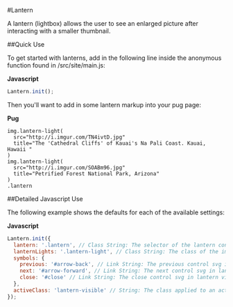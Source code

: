 #Lantern

A lantern (lightbox) allows the user to see an enlarged picture after interacting with a smaller thumbnail.

##Quick Use

To get started with lanterns, add in the following line inside the anonymous function found in /src/site/main.js:

**Javascript**

```js
Lantern.init();
```

Then you'll want to add in some lantern markup into your pug page:

**Pug**

```pug
img.lantern-light(
  src="http://i.imgur.com/TN4ivtD.jpg"
  title="The 'Cathedral Cliffs' of Kauai's Na Pali Coast. Kauai, Hawaii "
)
img.lantern-light(
  src="http://i.imgur.com/SOABm96.jpg"
  title="Petrified Forest National Park, Arizona"
)
.lantern
```

##Detailed Javascript Use

The following example shows the defaults for each of the available settings:

**Javascript**

```js
Lantern.init({
  lantern: '.lantern', // Class String: The selector of the lantern content container
  lanternLights: '.lantern-light', // Class String: The class of the image to inject into the lantern content container
  symbols: {
    previous: '#arrow-back', // Link String: The previous control svg in lantern view
    next: '#arrow-forward', // Link String: The next control svg in lantern view
    close: '#close' // Link String: The close control svg in lantern view
  },
  activeClass: 'lantern-visible' // String: The class applied to an active lantern
});
```
